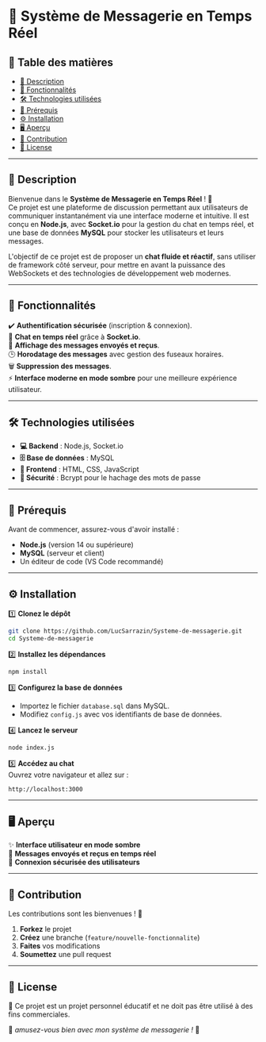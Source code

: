 # 💬 Système de Messagerie en Temps Réel

## 📜 Table des matières

- [📖 Description](#-description)
- [🚀 Fonctionnalités](#-fonctionnalités)
- [🛠️ Technologies utilisées](#-technologies-utilisées)
- [📌 Prérequis](#-prérequis)
- [⚙️ Installation](#-installation)
- [🖥️ Aperçu](#-aperçu)
- [🤝 Contribution](#-contribution)
- [📄 License](#-license)

---

## 📖 Description  

Bienvenue dans le **Système de Messagerie en Temps Réel** ! 🚀  
Ce projet est une plateforme de discussion permettant aux utilisateurs de communiquer instantanément via une interface moderne et intuitive. Il est conçu en **Node.js**, avec **Socket.io** pour la gestion du chat en temps réel, et une base de données **MySQL** pour stocker les utilisateurs et leurs messages.

L'objectif de ce projet est de proposer un **chat fluide et réactif**, sans utiliser de framework côté serveur, pour mettre en avant la puissance des WebSockets et des technologies de développement web modernes.

---

## 🚀 Fonctionnalités

✔️ **Authentification sécurisée** (inscription & connexion).  
💬 **Chat en temps réel** grâce à **Socket.io**.  
📌 **Affichage des messages envoyés et reçus**.  
🕒 **Horodatage des messages** avec gestion des fuseaux horaires.  
🗑️ **Suppression des messages**.  
⚡ **Interface moderne en mode sombre** pour une meilleure expérience utilisateur.  

---

## 🛠️ Technologies utilisées  

- **💻 Backend** : Node.js, Socket.io  
- **🗄️ Base de données** : MySQL  
- **🎨 Frontend** : HTML, CSS, JavaScript  
- **🔐 Sécurité** : Bcrypt pour le hachage des mots de passe  

---

## 📌 Prérequis

Avant de commencer, assurez-vous d'avoir installé :  

- **Node.js** (version 14 ou supérieure)  
- **MySQL** (serveur et client)  
- Un éditeur de code (VS Code recommandé)  

---

## ⚙️ Installation  

1️⃣ **Clonez le dépôt**  
```bash
git clone https://github.com/LucSarrazin/Systeme-de-messagerie.git
cd Systeme-de-messagerie
```

2️⃣ **Installez les dépendances**  
```bash
npm install
```

3️⃣ **Configurez la base de données**  
- Importez le fichier `database.sql` dans MySQL.  
- Modifiez `config.js` avec vos identifiants de base de données.  

4️⃣ **Lancez le serveur**  
```bash
node index.js
```

5️⃣ **Accédez au chat**  
Ouvrez votre navigateur et allez sur :  
```
http://localhost:3000
```

---

## 🖥️ Aperçu  

✨ **Interface utilisateur en mode sombre**  
📡 **Messages envoyés et reçus en temps réel**  
🔐 **Connexion sécurisée des utilisateurs**  

---

## 🤝 Contribution  

Les contributions sont les bienvenues ! 🎉  

1. **Forkez** le projet  
2. **Créez** une branche (`feature/nouvelle-fonctionnalite`)  
3. **Faites** vos modifications  
4. **Soumettez** une pull request  

---

## 📄 License  

📌 Ce projet est un projet personnel éducatif et ne doit pas être utilisé à des fins commerciales.  

🚀 *amusez-vous bien avec mon système de messagerie !* 🎉  

